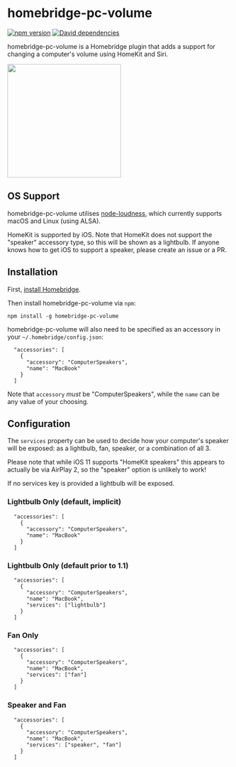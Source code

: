 # homebridge-pc-volume
[![npm version](https://img.shields.io/npm/v/homebridge-pc-volume.svg)](https://www.npmjs.com/package/homebridge-pc-volume) [![David dependencies](https://img.shields.io/david/josephduffy/homebridge-pc-volume.svg)]()

homebridge-pc-volume is a Homebridge plugin that adds a support for changing a computer's volume using HomeKit and Siri.

<img src="https://raw.githubusercontent.com/JosephDuffy/homebridge-pc-volume/master/.github/demo.gif" height="256" width="256" />

## OS Support

homebridge-pc-volume utilises [node-loudness](https://github.com/LinusU/node-loudness), which currently supports macOS and Linux (using ALSA).

HomeKit is supported by iOS. Note that HomeKit does not support the "speaker" accessory type, so this will be shown as a lightbulb. If anyone knows how to get iOS to support a speaker, please create an issue or a PR.

## Installation

First, [install Homebridge](https://github.com/nfarina/homebridge#installation).

Then install homebridge-pc-volume via `npm`:

`npm install -g homebridge-pc-volume`

homebridge-pc-volume will also need to be specified as an accessory in your `~/.homebridge/config.json`:

```
  "accessories": [
    {
      "accessory": "ComputerSpeakers",
      "name": "MacBook"
    }
  ]
```

Note that `accessory` _must_ be "ComputerSpeakers", while the `name` can be any value of your choosing.

## Configuration

The `services` property can be used to decide how your computer's speaker will be exposed: as a lightbulb, fan, speaker, or a combination of all 3.

Please note that while iOS 11 supports "HomeKit speakers" this appears to actually be via AirPlay 2, so the "speaker" option is unlikely to work!

If no services key is provided a lightbulb will be exposed.

### Lightbulb Only (default, implicit)

```
  "accessories": [
    {
      "accessory": "ComputerSpeakers",
      "name": "MacBook"
    }
  ]
```

### Lightbulb Only (default prior to 1.1)

```
  "accessories": [
    {
      "accessory": "ComputerSpeakers",
      "name": "MacBook",
      "services": ["lightbulb"]
    }
  ]
```

### Fan Only

```
  "accessories": [
    {
      "accessory": "ComputerSpeakers",
      "name": "MacBook",
      "services": ["fan"]
    }
  ]
```

### Speaker and Fan

```
  "accessories": [
    {
      "accessory": "ComputerSpeakers",
      "name": "MacBook",
      "services": ["speaker", "fan"]
    }
  ]
```
